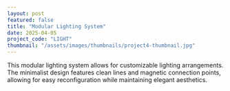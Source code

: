```yaml
---
layout: post
featured: false
title: "Modular Lighting System"
date: 2025-04-05
project_code: "LIGHT"
thumbnail: "/assets/images/thumbnails/project4-thumbnail.jpg"
---
```


This modular lighting system allows for customizable lighting arrangements. The minimalist design features clean lines and magnetic connection points, allowing for easy reconfiguration while maintaining elegant aesthetics.


